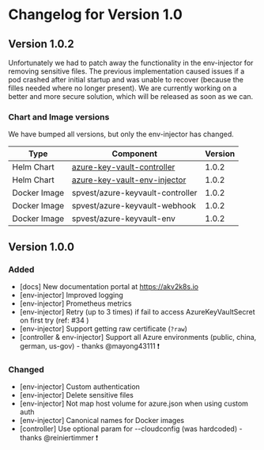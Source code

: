 # Changelog for Version 1.0

## Version 1.0.2

Unfortunately we had to patch away the functionality in the env-injector for removing sensitive files. The previous implementation caused issues if a pod crashed after initial startup and was unable to recover (because the filles needed where no longer present). We are currently working on a better and more secure solution, which will be released as soon as we can.

### Chart and Image versions

We have bumped all versions, but only the env-injector has changed.

| Type         |           Component                |              Version         |         
| ------------ | ---------------------------------- | -----------------------------|
| Helm Chart   | [azure-key-vault-controller](https://github.com/SparebankenVest/public-helm-charts/tree/master/stable/azure-key-vault-controller) | 1.0.2 |
| Helm Chart   | [azure-key-vault-env-injector](https://github.com/SparebankenVest/public-helm-charts/tree/master/stable/azure-key-vault-env-injector) | 1.0.2 |
| Docker Image | spvest/azure-keyvault-controller | 1.0.2 |
| Docker Image | spvest/azure-keyvault-webhook | 1.0.2 |
| Docker Image | spvest/azure-keyvault-env  | 1.0.2 |


## Version 1.0.0

### Added

* [docs] New documentation portal at https://akv2k8s.io
* [env-injector] Improved logging
* [env-injector] Prometheus metrics
* [env-injector] Retry (up to 3 times) if fail to access AzureKeyVaultSecret on first try (ref: #34 )
* [env-injector] Support getting raw certificate (`?raw`)
* [controller & env-injector] Support all Azure environments (public, china, german, us-gov) - thanks @mayong43111 ❗️ 

### Changed

* [env-injector] Custom authentication
* [env-injector] Delete sensitive files
* [env-injector] Not map host volume for azure.json when using custom auth
* [env-injector] Canonical names for Docker images
* [controller] Use optional param for --cloudconfig (was hardcoded) - thanks @reiniertimmer ❗️  

